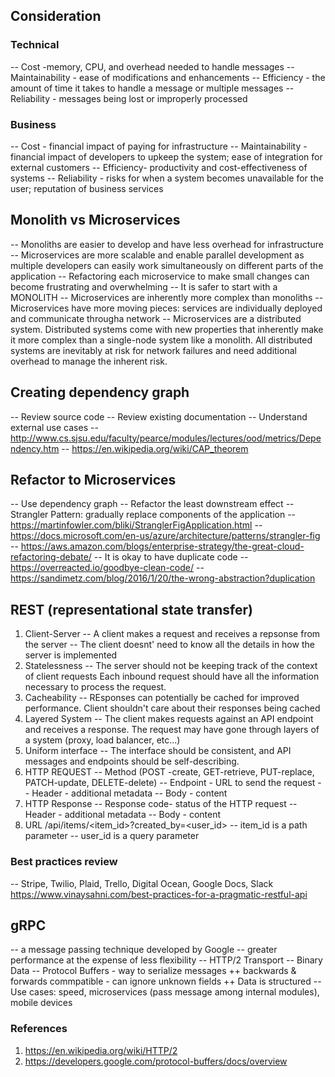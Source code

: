 ## Consideration

### Technical
-- Cost -memory, CPU, and overhead needed to handle messages
-- Maintainability - ease of modifications and enhancements
-- Efficiency - the amount of time it takes to handle a message or multiple messages
-- Reliability - messages being lost or improperly processed

### Business
-- Cost - financial impact of paying for infrastructure
-- Maintainability - financial impact of developers to upkeep the system; ease of integration for external customers
-- Efficiency- productivity and cost-effectiveness of systems
-- Reliability - risks for when a system becomes unavailable for the user; reputation of business services

## Monolith vs Microservices
-- Monoliths are easier to develop and have less overhead for infrastructure
-- Microservices are more scalable and enable parallel development as multiple developers can easily work simultaneously on different parts of the application
-- Refactoring each microservice to make small changes can become frustrating and overwhelming
-- It is safer to start with a MONOLITH
-- Microservices are inherently more complex than monoliths
-- Microservices have more moving pieces: services are individually deployed and communicate througha network
-- Microservices are a distributed system. Distributed systems come with new properties that inherently make it more complex than a single-node system like a monolith. All distributed systems are inevitably at risk for network failures and need additional overhead to manage the inherent risk.


## Creating dependency graph
-- Review source code
-- Review existing documentation
-- Understand external use cases
-- http://www.cs.sjsu.edu/faculty/pearce/modules/lectures/ood/metrics/Dependency.htm
-- https://en.wikipedia.org/wiki/CAP_theorem

## Refactor to Microservices
-- Use dependency graph
-- Refactor the least downstream effect
-- Strangler Pattern: gradually replace components of the application
-- https://martinfowler.com/bliki/StranglerFigApplication.html
-- https://docs.microsoft.com/en-us/azure/architecture/patterns/strangler-fig
-- https://aws.amazon.com/blogs/enterprise-strategy/the-great-cloud-refactoring-debate/
-- It is okay to have duplicate code
-- https://overreacted.io/goodbye-clean-code/
-- https://sandimetz.com/blog/2016/1/20/the-wrong-abstraction?duplication

## REST (representational state transfer)
1. Client-Server
-- A client makes a request and receives a repsonse from the server
-- The client doesnt' need to know all the details in how the server is implemented
2. Statelessness
-- The server should not be keeping track of the context of client requests
Each inbound request should have all the information necessary to process the request.
3. Cacheability
-- REsponses can potentially be cached for improved performance.
Client shouldn't care about their responses being cached
4. Layered System
-- The client makes requests against an API endpoint and receives a response. The request may have gone through layers of a system
(proxy, load balancer, etc...)
5. Uniform interface
-- The interface should be consistent, and API messages and endpoints should be self-describing.
6. HTTP REQUEST
-- Method (POST -create, GET-retrieve, PUT-replace, PATCH-update, DELETE-delete)
-- Endpoint - URL to send the request
-- Header - additional metadata
-- Body - content
7. HTTP Response
-- Response code- status of the HTTP request
-- Header - additional metadata
-- Body - content
8. URL
/api/items/<item_id>?created_by=<user_id>
-- item_id is a path parameter
-- user_id is a query parameter
### Best practices review
-- Stripe, Twilio, Plaid, Trello, Digital Ocean, Google Docs, Slack
https://www.vinaysahni.com/best-practices-for-a-pragmatic-restful-api

## gRPC
-- a message passing technique developed by Google
-- greater performance at the expense of less flexibility
-- HTTP/2 Transport
-- Binary Data
-- Protocol Buffers - way to serialize messages
++ backwards & forwards commpatible - can ignore unknown fields
++ Data is structured
-- Use cases: speed, microservices (pass message among internal modules), mobile devices
### References
1. https://en.wikipedia.org/wiki/HTTP/2
2. https://developers.google.com/protocol-buffers/docs/overview
